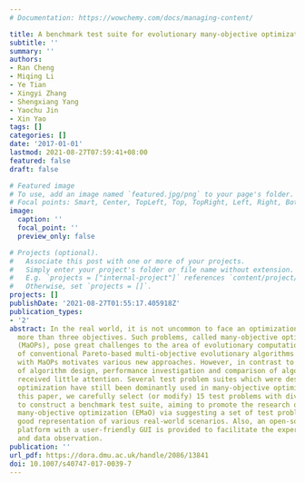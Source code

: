 ```yaml
---
# Documentation: https://wowchemy.com/docs/managing-content/

title: A benchmark test suite for evolutionary many-objective optimization
subtitle: ''
summary: ''
authors:
- Ran Cheng
- Miqing Li
- Ye Tian
- Xingyi Zhang
- Shengxiang Yang
- Yaochu Jin
- Xin Yao
tags: []
categories: []
date: '2017-01-01'
lastmod: 2021-08-27T07:59:41+08:00
featured: false
draft: false

# Featured image
# To use, add an image named `featured.jpg/png` to your page's folder.
# Focal points: Smart, Center, TopLeft, Top, TopRight, Left, Right, BottomLeft, Bottom, BottomRight.
image:
  caption: ''
  focal_point: ''
  preview_only: false

# Projects (optional).
#   Associate this post with one or more of your projects.
#   Simply enter your project's folder or file name without extension.
#   E.g. `projects = ["internal-project"]` references `content/project/deep-learning/index.md`.
#   Otherwise, set `projects = []`.
projects: []
publishDate: '2021-08-27T01:55:17.405918Z'
publication_types:
- '2'
abstract: In the real world, it is not uncommon to face an optimization problem with
  more than three objectives. Such problems, called many-objective optimization problems
  (MaOPs), pose great challenges to the area of evolutionary computation. The failure
  of conventional Pareto-based multi-objective evolutionary algorithms in dealing
  with MaOPs motivates various new approaches. However, in contrast to the rapid development
  of algorithm design, performance investigation and comparison of algorithms have
  received little attention. Several test problem suites which were designed for multi-objective
  optimization have still been dominantly used in many-objective optimization. In
  this paper, we carefully select (or modify) 15 test problems with diverse properties
  to construct a benchmark test suite, aiming to promote the research of evolutionary
  many-objective optimization (EMaO) via suggesting a set of test problems with a
  good representation of various real-world scenarios. Also, an open-source software
  platform with a user-friendly GUI is provided to facilitate the experimental execution
  and data observation.
publication: ''
url_pdf: https://dora.dmu.ac.uk/handle/2086/13841
doi: 10.1007/s40747-017-0039-7
---
```

